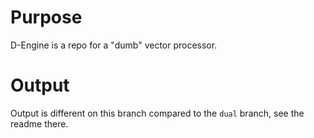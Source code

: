 Purpose
===
D-Engine is a repo for a "dumb" vector processor.


Output
===
Output is different on this branch compared to the `dual` branch, see the readme there.
